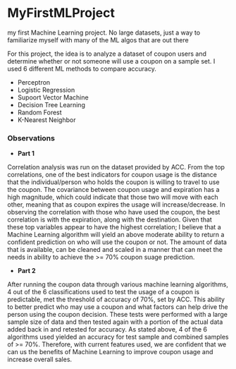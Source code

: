 # MyFirstMLProject
my first Machine Learning project. No large datasets, just a way to familiarize myself with many of the ML algos that are out there

For this project, the idea is to analyze a dataset of coupon users and determine whether or not someone will use a coupon on a sample set.
I used 6 different ML methods to compare accuracy.
- Perceptron
- Logistic Regression
- Supoort Vector Machine
- Decision Tree Learning
- Random Forest
- K-Nearest Neighbor

### Observations
- **Part 1**

Correlation analysis was run on the dataset provided by ACC. From the top correlations, one of the best indicators for coupon usage is the distance that the individual/person who holds the coupon is willing to travel to use the coupon. The covariance between coupon usage and expiration has a high magnitude, which could indicate that those two will move with each other, meaning that as coupon expires the usage will increase/decrease. In observing the correlation with those who have used the coupon, the best correlation is with the expiration, along with the destination. Given that these top variables appear to have the highest correlation; I believe that a Machine Learning algorithm will yield an above moderate ability to return a confident prediction on who will use the coupon or not. The amount of data that is available, can be cleaned and scaled in a manner that can meet the needs in ability to achieve the >= 70% coupon suage prediction.

- **Part 2**

After running the coupon data through various machine learning algorithms, 4 out of the 6 classifications used to test the usage of a coupon is predictable, met the threshold of accuracy of 70%, set by ACC. This ability to better predict who may use a coupon and what factors can help drive the person using the coupon decision. These tests were performed with a large sample size of data and then tested again with a portion of the actual data added back in and retested for accuracy. As stated above, 4 of the 6 algorithms used yielded an accuracy for test sample and combined samples of >= 70%. Therefore, with current features used, we are confident that we can us the benefits of Machine Learning to improve coupon usage and increase overall sales.
